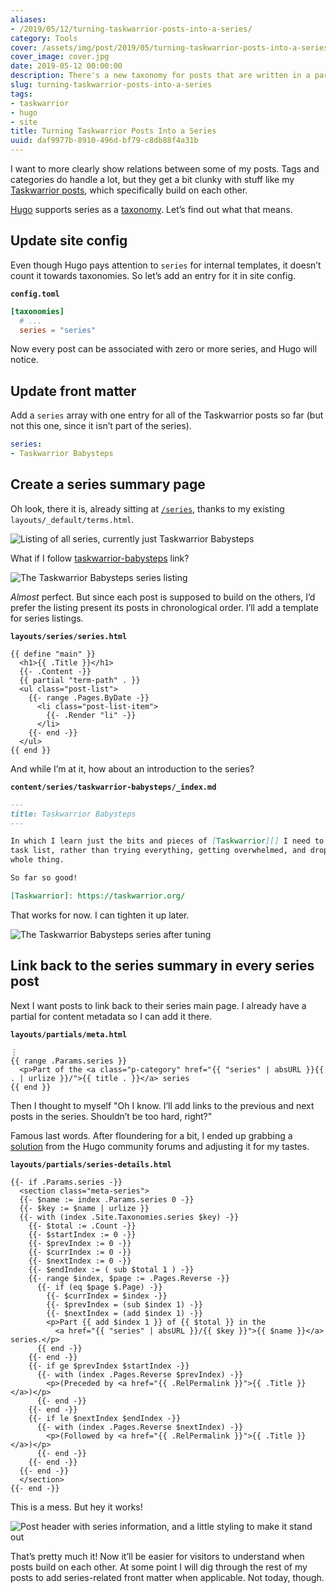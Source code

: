 ```yaml
---
aliases:
- /2019/05/12/turning-taskwarrior-posts-into-a-series/
category: Tools
cover: /assets/img/post/2019/05/turning-taskwarrior-posts-into-a-series/cover.jpg
cover_image: cover.jpg
date: 2019-05-12 00:00:00
description: There's a new taxonomy for posts that are written in a particular order!
slug: turning-taskwarrior-posts-into-a-series
tags:
- taskwarrior
- hugo
- site
title: Turning Taskwarrior Posts Into a Series
uuid: daf9977b-8910-496d-bf79-c8db88f4a31b
---
```


I want to more clearly show relations between some of my posts. Tags and
categories do handle a lot, but they get a bit clunky with stuff like my
[Taskwarrior posts](/tag/taskwarrior), which specifically build on each
other.

[Hugo](/tag/hugo) supports series as a
[taxonomy](https://gohugo.io/content-management/taxonomies/). Let’s find
out what that means.

## Update site config

Even though Hugo pays attention to `series` for internal templates, it
doesn’t count it towards taxonomies. So let’s add an entry for it in
site config.

**`config.toml`**

```toml
[taxonomies]
  # ...
  series = "series"
```

Now every post can be associated with zero or more series, and Hugo will
notice.

## Update front matter

Add a `series` array with one entry for all of the Taskwarrior posts so
far (but not this one, since it isn’t part of the series).

``` yaml
series:
- Taskwarrior Babysteps
```

## Create a series summary page

Oh look, there it is, already sitting at [`/series`](/series), thanks to
my existing `layouts/_default/terms.html`.

![Listing of all series, currently just Taskwarrior Babysteps](/assets/img/post/2019/05/turning-taskwarrior-posts-into-a-series/series-listing.png)

What if I follow [taskwarrior-babysteps](/series/taskwarrior-babysteps)
link?

![The Taskwarrior Babysteps series listing](/assets/img/post/2019/05/turning-taskwarrior-posts-into-a-series/taskwarrior-series-initial.png)

*Almost* perfect. But since each post is supposed to build on the
others, I’d prefer the listing present its posts in chronological order.
I’ll add a template for series listings.

**`layouts/series/series.html`**

```
{{ define "main" }}
  <h1>{{ .Title }}</h1>
  {{- .Content -}}
  {{ partial "term-path" . }}
  <ul class="post-list">
    {{- range .Pages.ByDate -}}
      <li class="post-list-item">
        {{- .Render "li" -}}
      </li>
    {{- end -}}
  </ul>
{{ end }}
```

And while I’m at it, how about an introduction to the series?


**`content/series/taskwarrior-babysteps/_index.md`**

```markdown
---
title: Taskwarrior Babysteps
---

In which I learn just the bits and pieces of [Taskwarrior][] I need to manage my
task list, rather than trying everything, getting overwhelmed, and dropping the
whole thing.

So far so good!

[Taskwarrior]: https://taskwarrior.org/
```

That works for now. I can tighten it up later.

![The Taskwarrior Babysteps series after tuning](/assets/img/post/2019/05/turning-taskwarrior-posts-into-a-series/taskwarrior-series-adjusted.png)

## Link back to the series summary in every series post

Next I want posts to link back to their series main page. I already have
a partial for content metadata so I can add it there.

**`layouts/partials/meta.html`**

```
⋮
{{ range .Params.series }}
  <p>Part of the <a class="p-category" href="{{ "series" | absURL }}{{ . | urlize }}/">{{ title . }}</a> series
{{ end }}
```

Then I thought to myself "Oh I know. I’ll add links to the previous and
next posts in the series. Shouldn’t be too hard, right?"

Famous last words. After floundering for a bit, I ended up grabbing a
[solution](https://discourse.gohugo.io/t/generating-series-navigation/16837)
from the Hugo community forums and adjusting it for my tastes.

**`layouts/partials/series-details.html`**

```
{{- if .Params.series -}}
  <section class="meta-series">
  {{- $name := index .Params.series 0 -}}
  {{- $key := $name | urlize }}
  {{- with (index .Site.Taxonomies.series $key) -}}
    {{- $total := .Count -}}
    {{- $startIndex := 0 -}}
    {{- $prevIndex := 0 -}}
    {{- $currIndex := 0 -}}
    {{- $nextIndex := 0 -}}
    {{- $endIndex := ( sub $total 1 ) -}}
    {{- range $index, $page := .Pages.Reverse -}}
      {{- if (eq $page $.Page) -}}
        {{- $currIndex = $index -}}
        {{- $prevIndex = (sub $index 1) -}}
        {{- $nextIndex = (add $index 1) -}}
        <p>Part {{ add $index 1 }} of {{ $total }} in the
          <a href="{{ "series" | absURL }}/{{ $key }}">{{ $name }}</a> series.</p>
      {{ end -}}
    {{- end -}}
    {{- if ge $prevIndex $startIndex -}}
      {{- with (index .Pages.Reverse $prevIndex) -}}
        <p>(Preceded by <a href="{{ .RelPermalink }}">{{ .Title }}</a>)</p>
      {{- end -}}
    {{- end -}}
    {{- if le $nextIndex $endIndex -}}
      {{- with (index .Pages.Reverse $nextIndex) -}}
        <p>(Followed by <a href="{{ .RelPermalink }}">{{ .Title }}</a>)</p>
      {{- end -}}
    {{- end -}}
  {{- end -}}
  </section>
{{- end -}}
```

This is a mess. But hey it works!

![Post header with series information, and a little styling to make it stand out](/assets/img/post/2019/05/turning-taskwarrior-posts-into-a-series/taskwarrior-series-post-header.png)

That’s pretty much it! Now it’ll be easier for visitors to understand
when posts build on each other. At some point I will dig through the
rest of my posts to add series-related front matter when applicable. Not
today, though.
